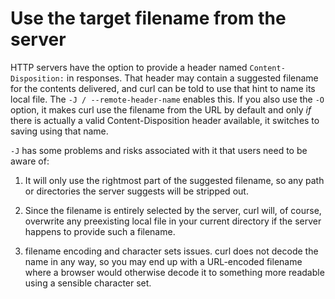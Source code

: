 # Use the target filename from the server

HTTP servers have the option to provide a header named `Content-Disposition:`
in responses. That header may contain a suggested filename for the contents
delivered, and curl can be told to use that hint to name its local file. The
`-J / --remote-header-name` enables this. If you also use the `-O` option,
it makes curl use the filename from the URL by default and only *if*
there is actually a valid Content-Disposition header available, it switches to
saving using that name.

`-J` has some problems and risks associated with it that users need to be
aware of:

1. It will only use the rightmost part of the suggested filename, so any path
or directories the server suggests will be stripped out.

2. Since the filename is entirely selected by the server, curl will, of
course, overwrite any preexisting local file in your current directory if the
server happens to provide such a filename.

3. filename encoding and character sets issues. curl does not decode the name
in any way, so you may end up with a URL-encoded filename where a browser
would otherwise decode it to something more readable using a sensible
character set.

